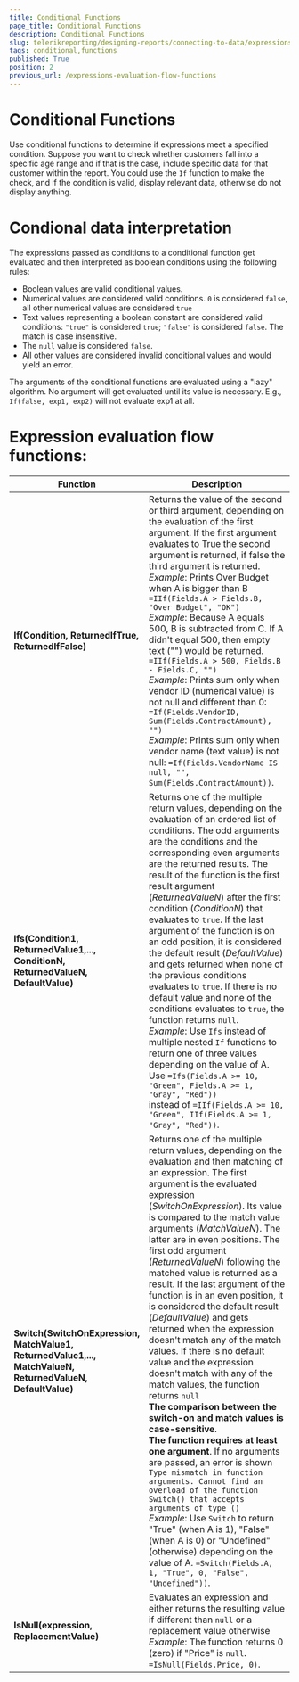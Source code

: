 ```yaml
---
title: Conditional Functions
page_title: Conditional Functions 
description: Conditional Functions
slug: telerikreporting/designing-reports/connecting-to-data/expressions/expressions-reference/functions/conditional-functions
tags: conditional,functions
published: True
position: 2
previous_url: /expressions-evaluation-flow-functions
---
```

<style>
table th:first-of-type {
    width: 25%;
}
table th:nth-of-type(2) {
    width: 75%;
}
</style>

# Conditional Functions

Use conditional functions to determine if expressions meet a specified condition. Suppose you want to check whether customers fall into a specific age range and if that is the case, include specific data for that customer within the report. You could use the `If` function to make the check, and if the condition is valid, display relevant data, otherwise do not display anything.

# Condional data interpretation
The expressions passed as conditions to a conditional function get evaluated and then interpreted as boolean conditions using the following rules:

- Boolean values are valid conditional values.
- Numerical values are considered valid conditions. `0` is considered `false`, all other numerical values are considered `true`
- Text values representing a boolean constant are considered valid conditions: `"true"` is considered `true`; `"false"` is considered `false`. The match is case insensitive.
- The `null` value is considered `false`.
- All other values are considered invalid conditional values and would yield an error.

The arguments of the conditional functions are evaluated using a "lazy" algorithm. No argument will get evaluated until its value is necessary. E.g., `If(false, exp1, exp2)` will not evaluate exp1 at all.

# Expression evaluation flow functions:

| Function | Description |
| ------ | ------ |
| __If(Condition, ReturnedIfTrue, ReturnedIfFalse)__ |Returns the value of the second or third argument, depending on the evaluation of the first argument. If the first argument evaluates to True the second argument is returned, if false the third argument is returned.<br/> _Example_: Prints Over Budget when A is bigger than B `=IIf(Fields.A > Fields.B, "Over Budget", "OK")`<br/> _Example_: Because A equals 500, B is subtracted from C. If A didn't equal 500, then empty text ("") would be returned. `=IIf(Fields.A > 500, Fields.B - Fields.C, "")`<br/> _Example_: Prints sum only when vendor ID (numerical value) is not null and different than 0: `=If(Fields.VendorID, Sum(Fields.ContractAmount), "")`<br/> _Example_: Prints sum only when vendor name (text value) is not null: `=If(Fields.VendorName IS null, "", Sum(Fields.ContractAmount))`.|
| __Ifs(Condition1, ReturnedValue1,..., ConditionN, ReturnedValueN, DefaultValue)__ |Returns one of the multiple return values, depending on the evaluation of an ordered list of conditions. The odd arguments are the conditions and the corresponding even arguments are the returned results. The result of the function is the first result argument (_ReturnedValueN_) after the first condition (_ConditionN_) that evaluates to `true`. If the last argument of the function is on an odd position, it is considered the default result (_DefaultValue_) and gets returned when none of the previous conditions evaluates to `true`. If there is no default value and none of the conditions evaluates to `true`, the function returns `null`.<br/>_Example_: Use `Ifs` instead of multiple nested `If` functions to return one of three values depending on the value of A.<br/> Use `=Ifs(Fields.A >= 10, "Green", Fields.A >= 1, "Gray", "Red"))`<br/> instead of `=IIf(Fields.A >= 10, "Green", IIf(Fields.A >= 1, "Gray", "Red"))`.|
| __Switch(SwitchOnExpression, MatchValue1, ReturnedValue1,..., MatchValueN, ReturnedValueN, DefaultValue)__ |Returns one of the multiple return values, depending on the evaluation and then matching of an expression. The first argument is the evaluated expression (_SwitchOnExpression_). Its value is compared to the match value arguments (_MatchValueN_). The latter are in even positions. The first odd argument (_ReturnedValueN_) following the matched value is returned as a result. If the last argument of the function is in an even position, it is considered the default result (_DefaultValue_) and gets returned when the expression doesn't match any of the match values. If there is no default value and the expression doesn't match with any of the match values, the function returns `null`<br/>__The comparison between the switch-on and match values is case-sensitive__.<br/>__The function requires at least one argument__. If no arguments are passed, an error is shown `Type mismatch in function arguments. Cannot find an overload of the function Switch() that accepts arguments of type ()`<br/> _Example_: Use `Switch` to return "True" (when A is 1), "False" (when A is 0) or "Undefined" (otherwise) depending on the value of A. `=Switch(Fields.A, 1, "True", 0, "False", "Undefined"))`.|
| __IsNull(expression, ReplacementValue)__ |Evaluates an expression and either returns the resulting value if different than `null` or a replacement value otherwise<br/> _Example_: The function returns 0 (zero) if "Price" is `null`. `=IsNull(Fields.Price, 0)`.|
